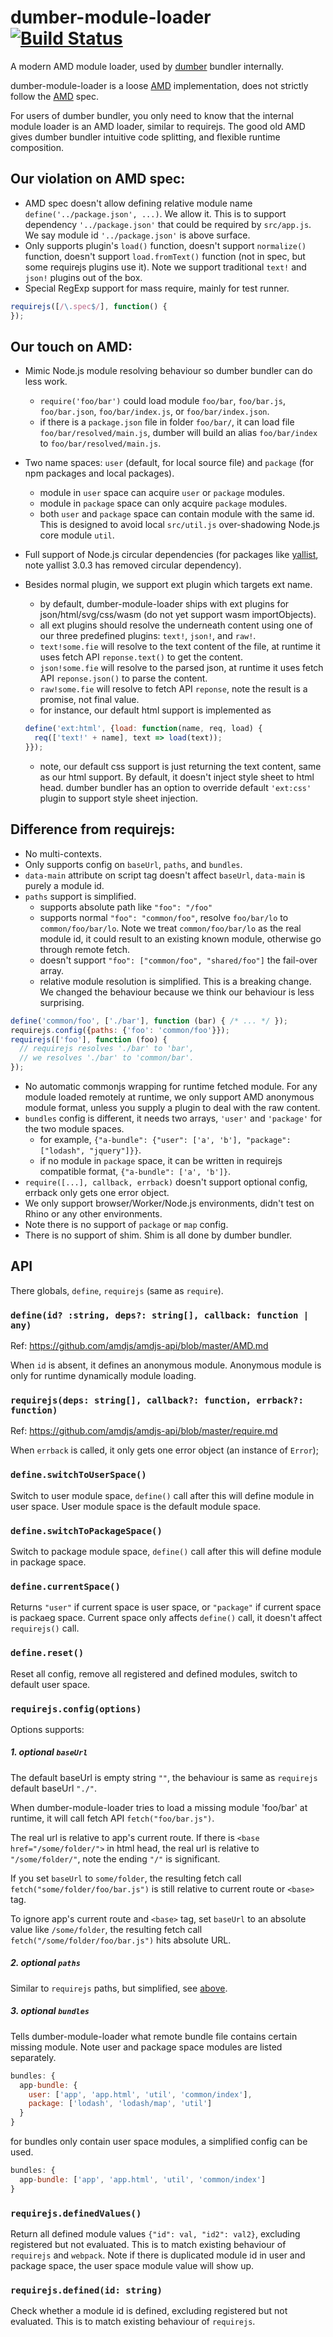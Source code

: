 # dumber-module-loader [![Build Status](https://travis-ci.org/dumberjs/dumber-module-loader.svg?branch=master)](https://travis-ci.org/dumberjs/dumber-module-loader)

A modern AMD module loader, used by [dumber](https://github.com/dumberjs/dumber) bundler internally.

dumber-module-loader is a loose [AMD](https://github.com/amdjs/amdjs-api) implementation, does not strictly follow the [AMD](https://github.com/amdjs/amdjs-api) spec.

For users of dumber bundler, you only need to know that the internal module loader is an AMD loader, similar to requirejs. The good old AMD gives dumber bundler intuitive code splitting, and flexible runtime composition.

## Our violation on AMD spec:

* AMD spec doesn't allow defining relative module name `define('../package.json', ...)`. We allow it. This is to support dependency `'../package.json'` that could be required by `src/app.js`. We say module id `'../package.json'` is above surface.
* Only supports plugin's `load()` function, doesn't support `normalize()` function, doesn't support `load.fromText()` function (not in spec, but some requirejs plugins use it). Note we support traditional `text!` and `json!` plugins out of the box.
* Special RegExp support for mass require, mainly for test runner.
```js
requirejs([/\.spec$/], function() {
});
```

## Our touch on AMD:

* Mimic Node.js module resolving behaviour so dumber bundler can do less work.
  - `require('foo/bar')` could load module `foo/bar`, `foo/bar.js`, `foo/bar.json`, `foo/bar/index.js`, or `foo/bar/index.json`.
  - if there is a `package.json` file in folder `foo/bar/`, it can load file `foo/bar/resolved/main.js`, dumber will build an alias `foo/bar/index` to `foo/bar/resolved/main.js`.
* Two name spaces: `user` (default, for local source file) and `package` (for npm packages and local packages).
  - module in `user` space can acquire `user` or `package` modules.
  - module in `package` space can only acquire `package` modules.
  - both `user` and `package` space can contain module with the same id. This is designed to avoid local `src/util.js` over-shadowing Node.js core module `util`.
* Full support of Node.js circular dependencies (for packages like [yallist](https://github.com/isaacs/yallist), note yallist 3.0.3 has removed circular dependency).
* Besides normal plugin, we support ext plugin which targets ext name.
  - by default, dumber-module-loader ships with ext plugins for json/html/svg/css/wasm (do not yet support wasm importObjects).
  - all ext plugins should resolve the underneath content using one of our three predefined plugins: `text!`, `json!`, and `raw!`.
  - `text!some.fie` will resolve to the text content of the file, at runtime it uses fetch API `reponse.text()` to get the content.
  - `json!some.fie` will resolve to the parsed json, at runtime it uses fetch API `reponse.json()` to parse the content.
  - `raw!some.fie` will resolve to fetch API `reponse`, note the result is a promise, not final value.
  - for instance, our default html support is implemented as

  ```js
  define('ext:html', {load: function(name, req, load) {
    req(['text!' + name], text => load(text));
  }});
  ```
  - note, our default css support is just returning the text content, same as our html support. By default, it doesn't inject style sheet to html head. dumber bundler has an option to override default `'ext:css'` plugin to support style sheet injection.

## Difference from requirejs:
* No multi-contexts.
* Only supports config on `baseUrl`, `paths`, and `bundles`.
* `data-main` attribute on script tag doesn't affect `baseUrl`, `data-main` is purely a module id.
* `paths` support is simplified.
  - supports absolute path like `"foo": "/foo"`
  - supports normal `"foo": "common/foo"`, resolve `foo/bar/lo` to `common/foo/bar/lo`. Note we treat `common/foo/bar/lo` as the real module id, it could result to an existing known module, otherwise go through remote fetch.
  - doesn't support `"foo": ["common/foo", "shared/foo"]` the fail-over array.
  - relative module resolution is simplified. This is a breaking change. We changed the behaviour because we think our behaviour is less surprising.

```js
define('common/foo', ['./bar'], function (bar) { /* ... */ });
requirejs.config({paths: {'foo': 'common/foo'}});
requirejs(['foo'], function (foo) {
  // requirejs resolves './bar' to 'bar',
  // we resolves './bar' to 'common/bar'.
});
```
* No automatic commonjs wrapping for runtime fetched module. For any module loaded remotely at runtime, we only support AMD anonymous module format, unless you supply a plugin to deal with the raw content.
* `bundles` config is different, it needs two arrays, `'user'` and `'package'` for the two module spaces.
  - for example, `{"a-bundle": {"user": ['a', 'b'], "package": ["lodash", "jquery"]}}`.
  - if no module in `package` space, it can be written in requirejs compatible format, `{"a-bundle": ['a', 'b']}`.
* `require([...], callback, errback)` doesn't support optional config, errback only gets one error object.
* We only support browser/Worker/Node.js environments, didn't test on Rhino or any other environments.
* Note there is no support of `package` or `map` config.
* There is no support of shim. Shim is all done by dumber bundler.

## API

There globals, `define`, `requirejs` (same as `require`).

### `define(id? :string, deps?: string[], callback: function | any)`

Ref: https://github.com/amdjs/amdjs-api/blob/master/AMD.md

When `id` is absent, it defines an anonymous module. Anonymous module is only for runtime dynamically module loading.

### `requirejs(deps: string[], callback?: function, errback?: function)`

Ref: https://github.com/amdjs/amdjs-api/blob/master/require.md

When `errback` is called, it only gets one error object (an instance of `Error`);

### `define.switchToUserSpace()`

Switch to user module space, `define()` call after this will define module in user space.
User module space is the default module space.

### `define.switchToPackageSpace()`

Switch to package module space, `define()` call after this will define module in package space.

### `define.currentSpace()`

Returns `"user"` if current space is user space, or `"package"` if current space is packaeg space. Current space only affects `define()` call, it doesn't affect `requirejs()` call.

### `define.reset()`

Reset all config, remove all registered and defined modules, switch to default user space.

### `requirejs.config(options)`

Options supports:

##### 1. optional `baseUrl`

The default baseUrl is empty string `""`, the behaviour is same as `requirejs` default baseUrl `"./"`.

When dumber-module-loader tries to load a missing module 'foo/bar' at runtime, it will call fetch API `fetch("foo/bar.js")`.

The real url is relative to app's current route.
If there is `<base href="/some/folder/">` in html head, the real url is relative to `"/some/folder/"`, note the ending `"/"` is significant.

If you set `baseUrl` to `some/folder`, the resulting fetch call `fetch("some/folder/foo/bar.js")` is still relative to current route or `<base>` tag.

To ignore app's current route and `<base>` tag, set `baseUrl` to an absolute value like `/some/folder`, the resulting fetch call `fetch("/some/folder/foo/bar.js")` hits absolute URL.

##### 2. optional `paths`

Similar to `requirejs` paths, but simplified, see [above](#difference-from-requirejs).

##### 3. optional `bundles`

Tells dumber-module-loader what remote bundle file contains certain missing module. Note user and package space modules are listed separately.

```js
bundles: {
  app-bundle: {
    user: ['app', 'app.html', 'util', 'common/index'],
    package: ['lodash', 'lodash/map', 'util']
  }
}
```

for bundles only contain user space modules, a simplified config can be used.
```js
bundles: {
  app-bundle: ['app', 'app.html', 'util', 'common/index']
}
```

### `requirejs.definedValues()`

Return all defined module values `{"id": val, "id2": val2}`, excluding registered but not evaluated. This is to match existing behaviour of `requirejs` and `webpack`. Note if there is duplicated module id in user and package space, the user space module value will show up.

### `requirejs.defined(id: string)`

Check whether a module id is defined, excluding registered but not evaluated. This is to match existing behaviour of `requirejs`.


